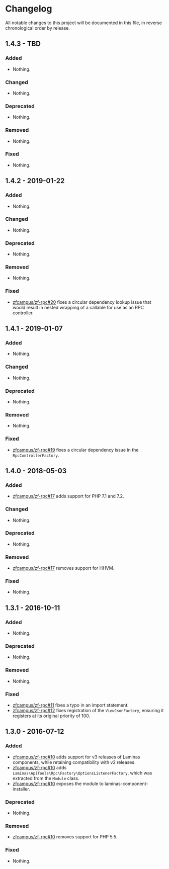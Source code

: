 # Changelog

All notable changes to this project will be documented in this file, in reverse chronological order by release.

## 1.4.3 - TBD

### Added

- Nothing.

### Changed

- Nothing.

### Deprecated

- Nothing.

### Removed

- Nothing.

### Fixed

- Nothing.

## 1.4.2 - 2019-01-22

### Added

- Nothing.

### Changed

- Nothing.

### Deprecated

- Nothing.

### Removed

- Nothing.

### Fixed

- [zfcampus/zf-rpc#20](https://github.com/zfcampus/zf-rpc/pull/20) fixes a circular dependency lookup issue that would result in nested
  wrapping of a callable for use as an RPC controller.

## 1.4.1 - 2019-01-07

### Added

- Nothing.

### Changed

- Nothing.

### Deprecated

- Nothing.

### Removed

- Nothing.

### Fixed

- [zfcampus/zf-rpc#19](https://github.com/zfcampus/zf-rpc/pull/19) fixes a circular dependency issue in the `RpcControllerFactory`.

## 1.4.0 - 2018-05-03

### Added

- [zfcampus/zf-rpc#17](https://github.com/zfcampus/zf-rpc/pull/17) adds support for PHP 7.1 and 7.2.

### Changed

- Nothing.

### Deprecated

- Nothing.

### Removed

- [zfcampus/zf-rpc#17](https://github.com/zfcampus/zf-rpc/pull/17) removes support for HHVM.

### Fixed

- Nothing.

## 1.3.1 - 2016-10-11

### Added

- Nothing.

### Deprecated

- Nothing.

### Removed

- Nothing.

### Fixed

- [zfcampus/zf-rpc#11](https://github.com/zfcampus/zf-rpc/pull/11) fixes a typo in an import
  statement.
- [zfcampus/zf-rpc#12](https://github.com/zfcampus/zf-rpc/pull/12) fixes registration of the
  `ViewJsonFactory`, ensuring it registers at its original priority of 100.

## 1.3.0 - 2016-07-12

### Added

- [zfcampus/zf-rpc#10](https://github.com/zfcampus/zf-rpc/pull/10) adds support for v3 releases
  of Laminas components, while retaining compatibility with v2 releases.
- [zfcampus/zf-rpc#10](https://github.com/zfcampus/zf-rpc/pull/10) adds
  `Laminas\ApiTools\Rpc\Factory\OptionsListenerFactory`, which was extracted from the `Module`
  class.
- [zfcampus/zf-rpc#10](https://github.com/zfcampus/zf-rpc/pull/10) exposes the module to
  laminas-component-installer.

### Deprecated

- Nothing.

### Removed

- [zfcampus/zf-rpc#10](https://github.com/zfcampus/zf-rpc/pull/10) removes support for PHP 5.5.

### Fixed

- Nothing.
